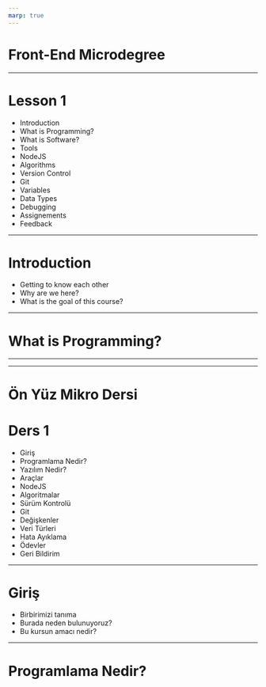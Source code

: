```yaml
---
marp: true
---
```

# Front-End Microdegree

---
# Lesson 1

- Introduction
- What is Programming?
- What is Software?
- Tools
- NodeJS
- Algorithms
- Version Control
- Git
- Variables
- Data Types
- Debugging
- Assignements
- Feedback
---
# Introduction

- Getting to know each other
- Why are we here?
- What is the goal of this course?

---
# What is Programming?

---
---
# Ön Yüz Mikro Dersi

# Ders 1

- Giriş
- Programlama Nedir?
- Yazılım Nedir?
- Araçlar
- NodeJS
- Algoritmalar
- Sürüm Kontrolü
- Git
- Değişkenler
- Veri Türleri
- Hata Ayıklama
- Ödevler
- Geri Bildirim

---
# Giriş

- Birbirimizi tanıma
- Burada neden bulunuyoruz?
- Bu kursun amacı nedir?

---
# Programlama Nedir?

```
